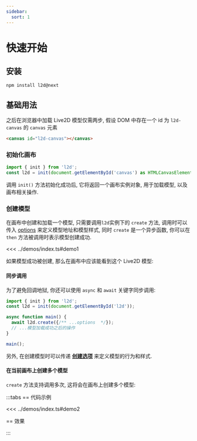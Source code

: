 ```yaml
---
sidebar:
  sort: 1
---
```


# 快速开始

## 安装

```sh
npm install l2d@next
```

## 基础用法

之后在浏览器中加载 Live2D 模型仅需两步, 假设 DOM 中存在一个 id 为 `l2d-canvas` 的 `canvas` 元素

```html
<canvas id="l2d-canvas"></canvas>
```

### 初始化画布

```ts
import { init } from 'l2d';
const l2d = init(document.getElementById('canvas') as HTMLCanvasElement);
```

调用 `init()` 方法初始化成功后, 它将返回一个画布实例对象, 用于加载模型, 以及画布相关操作.

### 创建模型

在画布中创建和加载一个模型, 只需要调用`l2d`实例下的 `create` 方法, 调用时可以传入 [options](./create-options.md) 来定义模型地址和模型样式, 同时 `create` 是一个异步函数, 你可以在 `then` 方法被调用时表示模型创建成功.

<<< ../demos/index.ts#demo1

如果模型成功被创建, 那么在画布中应该能看到这个 Live2D 模型:

<Demo :demo="demo1" />

#### 同步调用

为了避免回调地狱, 你还可以使用 `async` 和 `await` 关键字同步调用:

```ts
import { init } from 'l2d';
const l2d = init(document.getElementById('l2d'));

async function main() {
  await l2d.create({/** ...options  */});
  // ...模型加载成功之后的操作
}

main();
```

另外, 在创建模型时可以传递 **[创建选项](./create-options.md)** 来定义模型的行为和样式.

#### 在当前画布上创建多个模型

`create` 方法支持调用多次, 这将会在画布上创建多个模型:

:::tabs
== 代码示例

<<< ../demos/index.ts#demo2

== 效果

<Demo :demo="demo2" :width="450"/>

:::

<script setup>
import { demo1, demo2 } from '../demos/index.ts'
</script>
